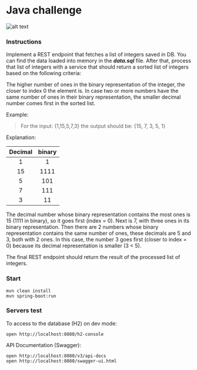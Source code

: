 # Java challenge

![alt text](img/igz.jpg)

### Instructions

Implement a REST endpoint that fetches a list of integers saved in DB. You can find the data loaded into memory in the ***data.sql*** file.
After that, process that list of integers with a service that should return a sorted list of integers based on the following criteria:

The higher number of ones in the binary representation of the integer, the closer to index 0 the element is.
In case two or more numbers have the same number of ones in their binary representation, the smaller decimal number comes first in the sorted list.


Example:

> For the input: {1,15,5,7,3} the output should be: {15, 7, 3, 5, 1}

Explanation:

| Decimal | binary |
|:-------:|:-------:|
| 1 | 1 |
| 15 | 1111 |
| 5 | 101 |
| 7 | 111 |
| 3 | 11 |

The decimal number whose binary representation contains the most ones is 15 (1111 in binary), so it goes first (index = 0). Next is 7, with three ones in its binary representation.
Then there are 2 numbers whose binary representation contains the same number of ones, these decimals are 5 and 3, both with 2 ones. In this case, the number 3 goes first (closer to index = 0) because its decimal representation is smaller (3 < 5).

The final REST endpoint should return the result of the processed list of integers.

### Start
```
mvn clean install
mvn spring-boot:run
```

### Servers test
To access to the database (H2) on dev mode:
```
open http://localhost:8080/h2-console
```

API Documentation (Swagger):
```
open http://localhost:8080/v3/api-docs
open http://localhost:8080/swagger-ui.html
```